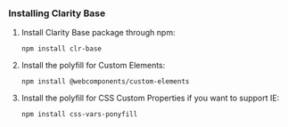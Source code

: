 ### Installing Clarity Base

1.  Install Clarity Base package through npm:

    ```
    npm install clr-base
    ```

2.  Install the polyfill for Custom Elements:

    ```
    npm install @webcomponents/custom-elements
    ```

3.  Install the polyfill for CSS Custom Properties if you want to support IE:

    ```
    npm install css-vars-ponyfill
    ```
